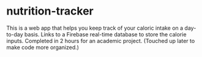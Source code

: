 # nutrition-tracker

This is a web app that helps you keep track of your caloric intake on a day-to-day basis. 
Links to a Firebase real-time database to store the calorie inputs.
Completed in 2 hours for an academic project. (Touched up later to make code more organized.)

